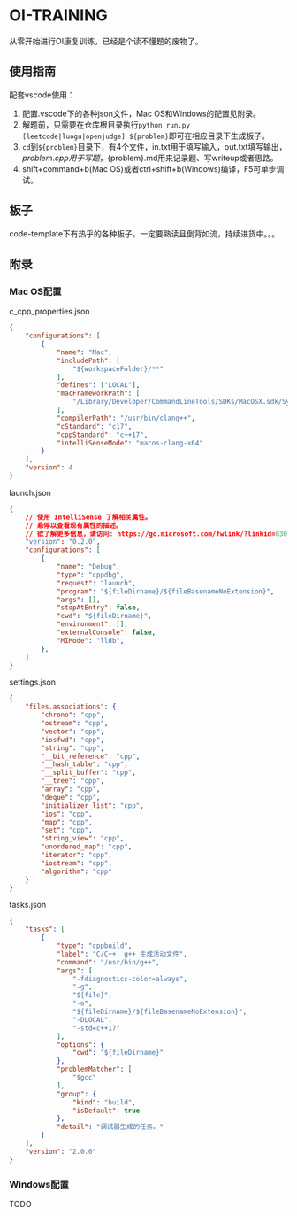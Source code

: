 # OI-TRAINING
从零开始进行OI康复训练，已经是个读不懂题的废物了。

## 使用指南
配套vscode使用：

1. 配置.vscode下的各种json文件，Mac OS和Windows的配置见附录。
2. 解题前，只需要在仓库根目录执行`python run.py [leetcode|luogu|openjudge] ${problem}`即可在相应目录下生成板子。
3. `cd`到`${problem}`目录下，有4个文件，in.txt用于填写输入，out.txt填写输出，${problem}.cpp用于写题，${problem}.md用来记录题、写writeup或者思路。
4. shift+command+b(Mac OS)或者ctrl+shift+b(Windows)编译，F5可单步调试。

## 板子
code-template下有热乎的各种板子，一定要熟读且倒背如流，持续进货中。。。

## 附录
### Mac OS配置

c_cpp_properties.json

```json
{
    "configurations": [
        {
            "name": "Mac",
            "includePath": [
                "${workspaceFolder}/**"
            ],
            "defines": ["LOCAL"],
            "macFrameworkPath": [
                "/Library/Developer/CommandLineTools/SDKs/MacOSX.sdk/System/Library/Frameworks"
            ],
            "compilerPath": "/usr/bin/clang++",
            "cStandard": "c17",
            "cppStandard": "c++17",
            "intelliSenseMode": "macos-clang-x64"
        }
    ],
    "version": 4
}
```

launch.json

```json
{
    // 使用 IntelliSense 了解相关属性。 
    // 悬停以查看现有属性的描述。
    // 欲了解更多信息，请访问: https://go.microsoft.com/fwlink/?linkid=830387
    "version": "0.2.0",
    "configurations": [
        {
            "name": "Debug",
            "type": "cppdbg",
            "request": "launch",
            "program": "${fileDirname}/${fileBasenameNoExtension}",
            "args": [],
            "stopAtEntry": false,
            "cwd": "${fileDirname}",
            "environment": [],
            "externalConsole": false,
            "MIMode": "lldb",
        },
    ]
}
```

settings.json

```json
{
    "files.associations": {
        "chrono": "cpp",
        "ostream": "cpp",
        "vector": "cpp",
        "iosfwd": "cpp",
        "string": "cpp",
        "__bit_reference": "cpp",
        "__hash_table": "cpp",
        "__split_buffer": "cpp",
        "__tree": "cpp",
        "array": "cpp",
        "deque": "cpp",
        "initializer_list": "cpp",
        "ios": "cpp",
        "map": "cpp",
        "set": "cpp",
        "string_view": "cpp",
        "unordered_map": "cpp",
        "iterator": "cpp",
        "iostream": "cpp",
        "algorithm": "cpp"
    }
}
```

tasks.json

```json
{
    "tasks": [
        {
            "type": "cppbuild",
            "label": "C/C++: g++ 生成活动文件",
            "command": "/usr/bin/g++",
            "args": [
                "-fdiagnostics-color=always",
                "-g",
                "${file}",
                "-o",
                "${fileDirname}/${fileBasenameNoExtension}",
                "-DLOCAL",
                "-std=c++17"
            ],
            "options": {
                "cwd": "${fileDirname}"
            },
            "problemMatcher": [
                "$gcc"
            ],
            "group": {
                "kind": "build",
                "isDefault": true
            },
            "detail": "调试器生成的任务。"
        }
    ],
    "version": "2.0.0"
}
```

### Windows配置
TODO